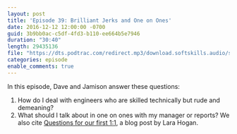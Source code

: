 ```yaml
---
layout: post
title: 'Episode 39: Brilliant Jerks and One on Ones'
date: 2016-12-12 12:00:00 -0700
guid: 3b9bb0ac-c5df-4fd3-b110-ee664b5e7946
duration: "30:40"
length: 29435136
file: "https://dts.podtrac.com/redirect.mp3/download.softskills.audio/sse-039.mp3"
categories: episode
enable_comments: true
---
```


In this episode, Dave and Jamison answer these questions:

1. How do I deal with engineers who are skilled technically but rude and demeaning?
2. What should I talk about in one on ones with my manager or reports? We also cite [Questions for our first 1:1](http://larahogan.me/blog/first-one-on-one-questions/), a blog post by Lara Hogan.
